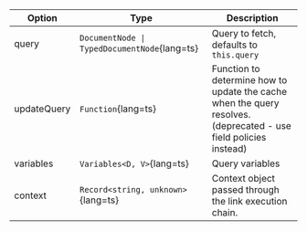 | Option | Type | Description |
| ------ | ---- | ----------- |
| query | `DocumentNode \| TypedDocumentNode`{lang=ts} | Query to fetch, defaults to `this.query` |
| updateQuery | `Function`{lang=ts} | Function to determine how to update the cache when the query resolves. (deprecated - use field policies instead) |
| variables | `Variables<D, V>`{lang=ts} | Query variables |
| context | `Record<string, unknown>`{lang=ts} | Context object passed through the link execution chain. |
